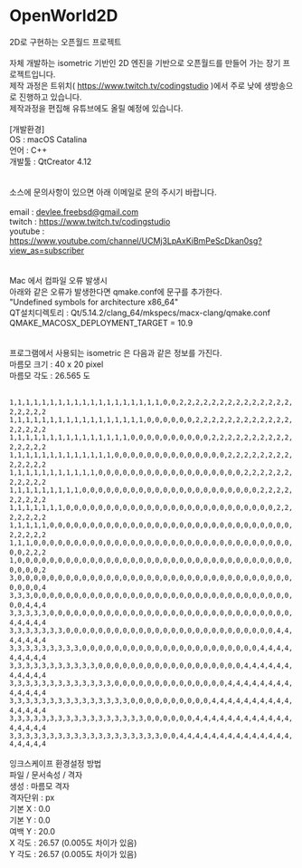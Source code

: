 # OpenWorld2D
2D로 구현하는 오픈월드 프로젝트
<br>
<br>
자체 개발하는 isometric 기반인 2D 엔진을 기반으로 오픈월드를 만들어 가는 장기 프로젝트입니다.
<br>
제작 과정은 트위치( https://www.twitch.tv/codingstudio )에서 주로 낮에 생방송으로 진행하고 있습니다.
<br>
제작과정을 편집해 유튜브에도 올릴 예정에 있습니다.
<br>
<br>
[개발환경]<br>
OS : macOS Catalina<br>
언어 : C++<br>
개발툴 : QtCreator 4.12<br>
<br>
<br>
소스에 문의사항이 있으면 아래 이메일로 문의 주시기 바랍니다.<br>
<br>
email   : devlee.freebsd@gmail.com<br>
twitch  : https://www.twitch.tv/codingstudio<br>
youtube : https://www.youtube.com/channel/UCMj3LpAxKiBmPeScDkan0sg?view_as=subscriber<br>
<br>
<br>
Mac 에서 컴파일 오류 발생시<br>
     아래와 같은 오류가 발생한다면 qmake.conf에 문구를 추가한다.<br>
     "Undefined symbols for architecture x86_64"<br>
     QT설치디렉토리 : Qt/5.14.2/clang_64/mkspecs/macx-clang/qmake.conf<br>
     QMAKE_MACOSX_DEPLOYMENT_TARGET = 10.9<br>
<br>
<br>
프로그램에서 사용되는 isometric 은 다음과 같은 정보를 가진다.<br>
마름모 크기 : 40 x 20 pixel<br>
마름모 각도 : 26.565 도<br>
<br>
        ` 1,1,1,1,1,1,1,1,1,1,1,1,1,1,1,1,1,1,1,0,0,2,2,2,2,2,2,2,2,2,2,2,2,2,2,2,2,2,2,2`
        ` 1,1,1,1,1,1,1,1,1,1,1,1,1,1,1,1,1,0,0,0,0,0,0,2,2,2,2,2,2,2,2,2,2,2,2,2,2,2,2,2`
        ` 1,1,1,1,1,1,1,1,1,1,1,1,1,1,1,0,0,0,0,0,0,0,0,0,0,2,2,2,2,2,2,2,2,2,2,2,2,2,2,2`
        ` 1,1,1,1,1,1,1,1,1,1,1,1,1,0,0,0,0,0,0,0,0,0,0,0,0,0,0,2,2,2,2,2,2,2,2,2,2,2,2,2`
        ` 1,1,1,1,1,1,1,1,1,1,1,0,0,0,0,0,0,0,0,0,0,0,0,0,0,0,0,0,0,2,2,2,2,2,2,2,2,2,2,2`
        ` 1,1,1,1,1,1,1,1,1,0,0,0,0,0,0,0,0,0,0,0,0,0,0,0,0,0,0,0,0,0,0,2,2,2,2,2,2,2,2,2`
        ` 1,1,1,1,1,1,1,0,0,0,0,0,0,0,0,0,0,0,0,0,0,0,0,0,0,0,0,0,0,0,0,0,0,2,2,2,2,2,2,2`
        ` 1,1,1,1,1,0,0,0,0,0,0,0,0,0,0,0,0,0,0,0,0,0,0,0,0,0,0,0,0,0,0,0,0,0,0,2,2,2,2,2`
        ` 1,1,1,0,0,0,0,0,0,0,0,0,0,0,0,0,0,0,0,0,0,0,0,0,0,0,0,0,0,0,0,0,0,0,0,0,0,2,2,2`
        ` 1,0,0,0,0,0,0,0,0,0,0,0,0,0,0,0,0,0,0,0,0,0,0,0,0,0,0,0,0,0,0,0,0,0,0,0,0,0,0,2`
        ` 3,0,0,0,0,0,0,0,0,0,0,0,0,0,0,0,0,0,0,0,0,0,0,0,0,0,0,0,0,0,0,0,0,0,0,0,0,0,0,4`
        ` 3,3,3,0,0,0,0,0,0,0,0,0,0,0,0,0,0,0,0,0,0,0,0,0,0,0,0,0,0,0,0,0,0,0,0,0,0,4,4,4`
        ` 3,3,3,3,3,0,0,0,0,0,0,0,0,0,0,0,0,0,0,0,0,0,0,0,0,0,0,0,0,0,0,0,0,0,0,4,4,4,4,4`
        ` 3,3,3,3,3,3,3,0,0,0,0,0,0,0,0,0,0,0,0,0,0,0,0,0,0,0,0,0,0,0,0,0,0,4,4,4,4,4,4,4`
        ` 3,3,3,3,3,3,3,3,3,0,0,0,0,0,0,0,0,0,0,0,0,0,0,0,0,0,0,0,0,0,0,4,4,4,4,4,4,4,4,4`
        ` 3,3,3,3,3,3,3,3,3,3,3,0,0,0,0,0,0,0,0,0,0,0,0,0,0,0,0,0,0,4,4,4,4,4,4,4,4,4,4,4`
        ` 3,3,3,3,3,3,3,3,3,3,3,3,3,0,0,0,0,0,0,0,0,0,0,0,0,0,0,4,4,4,4,4,4,4,4,4,4,4,4,4`
        ` 3,3,3,3,3,3,3,3,3,3,3,3,3,3,3,0,0,0,0,0,0,0,0,0,0,4,4,4,4,4,4,4,4,4,4,4,4,4,4,4`
        ` 3,3,3,3,3,3,3,3,3,3,3,3,3,3,3,3,3,0,0,0,0,0,0,4,4,4,4,4,4,4,4,4,4,4,4,4,4,4,4,4`
        ` 3,3,3,3,3,3,3,3,3,3,3,3,3,3,3,3,3,3,3,0,0,4,4,4,4,4,4,4,4,4,4,4,4,4,4,4,4,4,4,4`
<br>
<br>
잉크스케이프 환경설정 방법<br>
파일 / 문서속성 / 격자<br>
생성 : 마름모 격자<br>
격자단위 : px<br>
기본 X : 0.0<br>
기본 Y : 0.0<br>
여백 Y : 20.0<br>
X 각도 : 26.57 (0.005도 차이가 있음)<br>
Y 각도 : 26.57 (0.005도 차이가 있음)<br>
<br>
